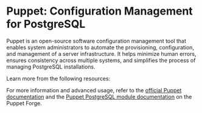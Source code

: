 # Puppet: Configuration Management for PostgreSQL

Puppet is an open-source software configuration management tool that enables system administrators to automate the provisioning, configuration, and management of a server infrastructure. It helps minimize human errors, ensures consistency across multiple systems, and simplifies the process of managing PostgreSQL installations.

Learn more from the following resources:

For more information and advanced usage, refer to the [official Puppet documentation](https://puppet.com/docs/puppet/latest/index.html) and the [Puppet PostgreSQL module documentation](https://forge.puppet.com/modules/puppetlabs/postgresql/) on the Puppet Forge.